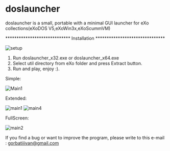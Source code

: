 # doslauncher

doslauncher is a small, portable with a minimal GUI launcher for eXo collections(eXoDOS V5,eXoWin3x,eXoScummVM)


*****************************   Installation   *******************************

![setup](https://user-images.githubusercontent.com/84850541/143288565-4d2e704c-0f32-4147-8d6f-406f94e0b905.PNG)

1. Run doslauncher_x32.exe or doslauncher_x64.exe
2. Select util directory from eXo folder and press Extract button. 
4. Run and play, enjoy :).

Simple:

![Main1](https://user-images.githubusercontent.com/84850541/139538252-2e333672-df6e-432d-8a5d-d43e2019156e.PNG)

Extended:

![main1](https://user-images.githubusercontent.com/84850541/142477325-b9d9445b-ac64-4d22-a5da-d9ae70df4273.PNG)
![main4](https://user-images.githubusercontent.com/84850541/139538266-92963fe3-a51d-4251-bd68-04e8be9e5a0d.PNG)

FullScreen:

![main2](https://user-images.githubusercontent.com/84850541/142477399-84219fc8-b64a-4d3a-a8f1-2183d0603d58.PNG)


If you find a bug or want to improve the program, please write to this e-mail : gorbatiiivan@gmail.com

